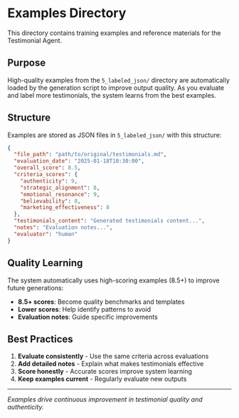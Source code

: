 # Examples Directory

This directory contains training examples and reference materials for the Testimonial Agent.

## Purpose

High-quality examples from the `5_labeled_json/` directory are automatically loaded by the generation script to improve output quality. As you evaluate and label more testimonials, the system learns from the best examples.

## Structure

Examples are stored as JSON files in `5_labeled_json/` with this structure:

```json
{
  "file_path": "path/to/original/testimonials.md",
  "evaluation_date": "2025-01-18T10:30:00",
  "overall_score": 8.5,
  "criteria_scores": {
    "authenticity": 9,
    "strategic_alignment": 8,
    "emotional_resonance": 9,
    "believability": 8,
    "marketing_effectiveness": 8
  },
  "testimonials_content": "Generated testimonials content...",
  "notes": "Evaluation notes...",
  "evaluator": "human"
}
```

## Quality Learning

The system automatically uses high-scoring examples (8.5+) to improve future generations:

- **8.5+ scores**: Become quality benchmarks and templates
- **Lower scores**: Help identify patterns to avoid
- **Evaluation notes**: Guide specific improvements

## Best Practices

1. **Evaluate consistently** - Use the same criteria across evaluations
2. **Add detailed notes** - Explain what makes testimonials effective
3. **Score honestly** - Accurate scores improve system learning
4. **Keep examples current** - Regularly evaluate new outputs

---

*Examples drive continuous improvement in testimonial quality and authenticity.*